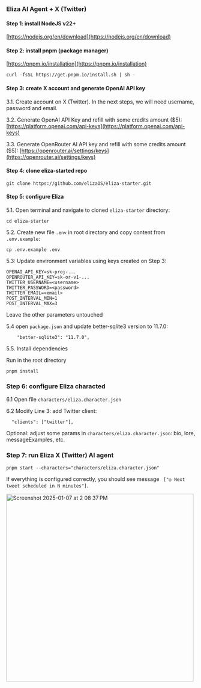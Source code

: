 ### Eliza AI Agent + X (Twitter)

#### Step 1: install NodeJS v22+
[https://nodejs.org/en/download](https://nodejs.org/en/download)

#### Step 2: install pnpm (package manager)
[https://pnpm.io/installation](https://pnpm.io/installation)

```
curl -fsSL https://get.pnpm.io/install.sh | sh -
```

#### Step 3: create X account and generate OpenAI API key

3.1. Create account on X (Twitter). In the next steps, we will need username, password and email.

3.2. Generate OpenAI API Key and refill with some credits amount ($5): [https://platform.openai.com/api-keys](https://platform.openai.com/api-keys)

3.3. Generate OpenRouter AI API key and refill with some credits amount ($5): [https://openrouter.ai/settings/keys](https://openrouter.ai/settings/keys)

#### Step 4: clone eliza-started repo
```
git clone https://github.com/elizaOS/eliza-starter.git
```

#### Step 5: configure Eliza

5.1. Open terminal and navigate to cloned `eliza-starter` directory:
```
cd eliza-starter
```

5.2. Create new file `.env` in root directory and copy content from `.env.example`:
```
cp .env.example .env
```

5.3: Update environment variables using keys created on Step 3:
```
OPENAI_API_KEY=sk-proj-...
OPENROUTER_API_KEY=sk-or-v1-...
TWITTER_USERNAME=<username>
TWITTER_PASSWORD=<password>
TWITTER_EMAIL=<email>
POST_INTERVAL_MIN=1
POST_INTERVAL_MAX=3
```

Leave the other parameters untouched

5.4 open `package.json` and update better-sqlite3 version to 11.7.0:
```
    "better-sqlite3": "11.7.0",
```

5.5. Install dependencies

Run in the root directory
```
pnpm install
```

### Step 6: configure Eliza characted

6.1 Open file `characters/eliza.character.json`

6.2 Modify Line 3: add Twitter client:
```
  "clients": ["twitter"],
```

Optional: adjust some params in `characters/eliza.character.json`: bio, lore, messageExamples, etc.

### Step 7: run Eliza X (Twitter) AI agent

```
pnpm start --characters="characters/eliza.character.json"
```

If everything is configured correctly, you should see message ` ["◎ Next tweet scheduled in N minutes"]`.

<img width="499" alt="Screenshot 2025-01-07 at 2 08 37 PM" src="https://github.com/user-attachments/assets/681b354a-8a46-4407-a087-4ede21a6bccb" />


